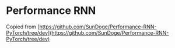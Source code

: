 # Performance RNN

Copied from [https://github.com/SunDoge/Performance-RNN-PyTorch/tree/dev](https://github.com/SunDoge/Performance-RNN-PyTorch/tree/dev)


